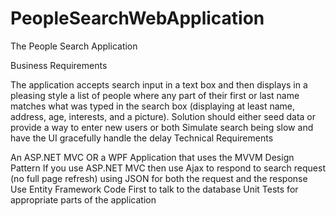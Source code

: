 # PeopleSearchWebApplication

The People Search Application

Business Requirements

The application accepts search input in a text box and then displays in a pleasing style a list of people where any part of their first or last name matches what was typed in the search box (displaying at least name, address, age, interests, and a picture). 
Solution should either seed data or provide a way to enter new users or both
Simulate search being slow and have the UI gracefully handle the delay
Technical Requirements

An ASP.NET MVC OR a WPF Application that uses the MVVM Design Pattern
If you use ASP.NET MVC then use Ajax to respond to search request (no full page refresh) using JSON for both the request and the response
Use Entity Framework Code First to talk to the database
Unit Tests for appropriate parts of the application
